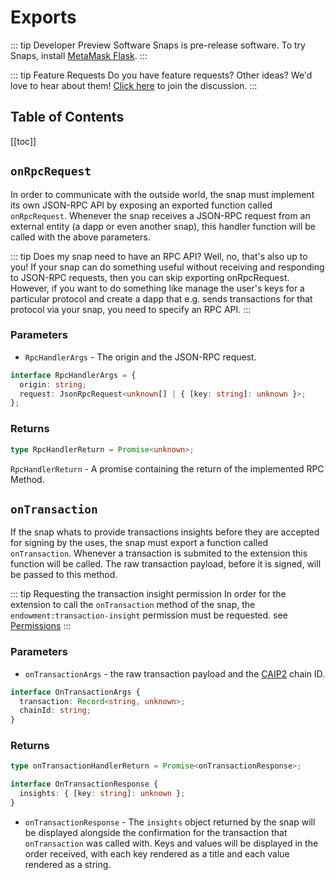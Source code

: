 # Exports

::: tip Developer Preview Software
Snaps is pre-release software. To try Snaps, install [MetaMask Flask](https://metamask.io/flask).
:::

::: tip Feature Requests
Do you have feature requests? Other ideas? We'd love to hear about them! [Click here](https://github.com/MetaMask/snaps-skunkworks/discussions) to join the discussion.
:::

## Table of Contents

[[toc]]

## `onRpcRequest`

In order to communicate with the outside world, the snap must implement its own JSON-RPC API by exposing an exported function called `onRpcRequest`. Whenever the snap receives a JSON-RPC request from an external entity (a dapp or even another snap), this handler function will be called with the above parameters.

::: tip Does my snap need to have an RPC API?
Well, no, that's also up to you! If your snap can do something useful without receiving and responding to JSON-RPC requests, then you can skip exporting onRpcRequest. However, if you want to do something like manage the user's keys for a particular protocol and create a dapp that e.g. sends transactions for that protocol via your snap, you need to specify an RPC API.
:::

### Parameters

- `RpcHandlerArgs` - The origin and the JSON-RPC request.

```typescript
interface RpcHandlerArgs = {
  origin: string;
  request: JsonRpcRequest<unknown[] | { [key: string]: unknown }>;
};
```

### Returns

```typescript
type RpcHandlerReturn = Promise<unknown>;
```

`RpcHandlerReturn` - A promise containing the return of the implemented RPC Method.

## `onTransaction`

If the snap whats to provide transactions insights before they are accepted for signing by the uses, the snap must export a function called `onTransaction`. Whenever a transaction is submited to the extension this function will be called. The raw transaction payload, before it is signed, will be passed to this method.

::: tip Requesting the transaction insight permission
In order for the extension to call the `onTransaction` method of the snap, the `endowment:transaction-insight` permission must be requested. see [Permissions](./snaps-permissions.html#endowment-transaction-insight)
:::

### Parameters

- `onTransactionArgs` - the raw transaction payload and the [CAIP2](https://github.com/ChainAgnostic/CAIPs/blob/master/CAIPs/caip-2.md) chain ID.

```typescript
interface OnTransactionArgs {
  transaction: Record<string, unknown>;
  chainId: string;
}
```

### Returns

```typescript
type onTransactionHandlerReturn = Promise<onTransactionResponse>;
```

```typescript
interface OnTransactionResponse {
  insights: { [key: string]: unknown };
}
```

- `onTransactionResponse` - The `insights` object returned by the snap will be displayed alongside the confirmation for the transaction that `onTransaction` was called with. Keys and values will be displayed in the order received, with each key rendered as a title and each value rendered as a string.
